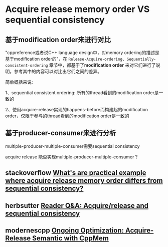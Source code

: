 # Acquire release memory order VS sequential consistency

## 基于modification order来进行对比

"cppreference或者说C++ language design中，对memory ordering的描述是基于modification order的"，在 `Release-Acquire-ordering`、`Sequentially-consistent-ordering` 章节中，都基于了**modification order** 来对它们进行了说明，参考其中的内容可以对比出它们之间的差异。

简单概括来说:

1、sequential consistent ordering: 所有的thread看到的modification order是一致的

2、使用acquire-release实现的happens-before而构建起的modification order，仅限于参与的thread看到的modification order是一致的

## 基于producer-consumer来进行分析

multiple-producer-multiple-consumer需要sequential consistency

acquire release 能否实现multiple-producer-multiple-consumer？

## stackoverflow [What's are practical example where acquire release memory order differs from sequential consistency?](https://stackoverflow.com/questions/41858540/whats-are-practical-example-where-acquire-release-memory-order-differs-from-seq)



## herbsutter [Reader Q&A: Acquire/release and sequential consistency](https://herbsutter.com/2013/10/28/reader-qa-acquirerelease-and-sequential-consistency/)



## modernescpp [Ongoing Optimization: Acquire-Release Semantic with CppMem](https://www.modernescpp.com/index.php/ongoing-optimization-acquire-release-semantic-with-cppmem)



